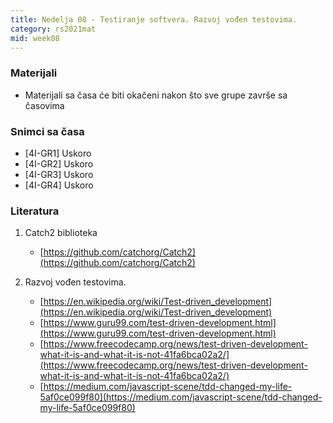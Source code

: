 ```yaml
---
title: Nedelja 08 - Testiranje softvera. Razvoj vođen testovima.
category: rs2021mat
mid: week08
---
```


### Materijali

- Materijali sa časa će biti okačeni nakon što sve grupe završe sa časovima

### Snimci sa časa

- [4I-GR1] Uskoro
- [4I-GR2] Uskoro
- [4I-GR3] Uskoro
- [4I-GR4] Uskoro

### Literatura

1. Catch2 biblioteka
    - [https://github.com/catchorg/Catch2](https://github.com/catchorg/Catch2)

1. Razvoj vođen testovima.
    - [https://en.wikipedia.org/wiki/Test-driven_development](https://en.wikipedia.org/wiki/Test-driven_development)
    - [https://www.guru99.com/test-driven-development.html](https://www.guru99.com/test-driven-development.html)
    - [https://www.freecodecamp.org/news/test-driven-development-what-it-is-and-what-it-is-not-41fa6bca02a2/](https://www.freecodecamp.org/news/test-driven-development-what-it-is-and-what-it-is-not-41fa6bca02a2/)
    - [https://medium.com/javascript-scene/tdd-changed-my-life-5af0ce099f80](https://medium.com/javascript-scene/tdd-changed-my-life-5af0ce099f80)

